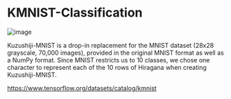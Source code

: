 # KMNIST-Classification

![image](https://user-images.githubusercontent.com/96924468/193647663-64eca194-6b2a-48d6-852f-38ec3c0320b7.png)

Kuzushiji-MNIST is a drop-in replacement for the MNIST dataset (28x28 grayscale, 70,000 images), provided in the original MNIST format as well as a NumPy format. Since MNIST restricts us to 10 classes, we chose one character to represent each of the 10 rows of Hiragana when creating Kuzushiji-MNIST.

https://www.tensorflow.org/datasets/catalog/kmnist
